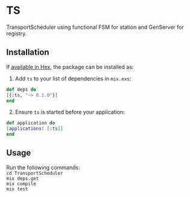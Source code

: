 # TS

TransportScheduler using functional FSM for station and GenServer for registry.

## Installation

If [available in Hex](https://hex.pm/docs/publish), the package can be installed as:

1. Add `ts` to your list of dependencies in `mix.exs`:

```elixir
def deps do
[{:ts, "~> 0.1.0"}]
end
```

2. Ensure `ts` is started before your application:

```elixir
def application do
[applications: [:ts]]
end
```


## Usage

Run the following commands:  
`cd TransportScheduler`  
`mix deps.get`  
`mix compile`  
`mix test`  
